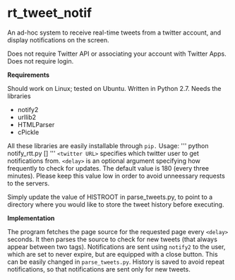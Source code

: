 # rt_tweet_notif

An ad-hoc system to receive real-time tweets from a twitter account, and display
notifications on the screen. 

Does not require Twitter API or associating your account with Twitter Apps. 
Does not require login. 

**Requirements**

Should work on Linux; tested on Ubuntu. Written in Python 2.7. Needs the libraries
* notify2
* urllib2
* HTMLParser
* cPickle

All these libraries are easily installable through `pip.`
Usage: 
'''
    python notify_rtt.py <twitter URL> [<delay>]
'''
`<twitter URL>` specifies which twitter user to get notifications from. 
`<delay>` is an optional argument specifying how frequently to check for updates. 
The default value is 180 (every three minutes). Please keep this value low
in order to avoid unneessary requests to the servers.

Simply update the value of HISTROOT in parse_tweets.py, to point to a 
directory where you would like to store the tweet history before executing. 

**Implementation**

The program fetches the page source for the requested page every `<delay>` seconds. 
It then parses the source to check for new tweets (that always appear between two tags).
Notifications are sent using `notify2` to the user, which are set to never expire, 
but are equipped with a close button. This can be easily changed in `parse_tweets.py`. 
History is saved to avoid repeat notifications, so that notifications 
are sent only for new tweets.



